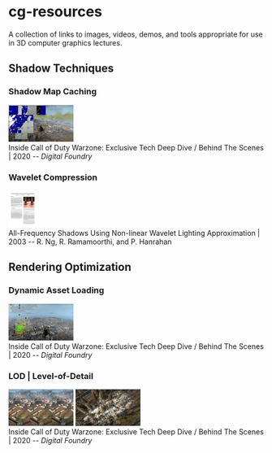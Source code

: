 # **cg-resources**

A collection of links to images, videos, demos, and tools appropriate for use in 3D computer graphics lectures.




## Shadow Techniques

### Shadow Map Caching

[<img src="./thumbnails/youtube-mvdTtl27TpM-946.jpg" width="128">](https://youtu.be/mvdTtl27TpM?t=901)
<br> Inside Call of Duty Warzone: Exclusive Tech Deep Dive / Behind The Scenes | 2020 -- *Digital Foundry* 

### Wavelet Compression

[<img src="./thumbnails/paper-ng-allfreq.jpg" height="72">](https://cseweb.ucsd.edu/~ravir/papers/allfreq/allfreq.pdf)
<br> All-Frequency Shadows Using Non-linear Wavelet Lighting Approximation | 2003 -- R. Ng, R. Ramamoorthi, and P. Hanrahan




## Rendering Optimization

### Dynamic Asset Loading

[<img src="./thumbnails/youtube-mvdTtl27TpM-555.jpg" width="128">](https://youtu.be/mvdTtl27TpM?t=555)
<br> Inside Call of Duty Warzone: Exclusive Tech Deep Dive / Behind The Scenes | 2020 -- *Digital Foundry* 


### LOD | Level-of-Detail

[<img src="./thumbnails/youtube-mvdTtl27TpM-662.jpg" width="128">](https://youtu.be/mvdTtl27TpM?t=662)
[<img src="./thumbnails/youtube-mvdTtl27TpM-741.jpg" width="128">](https://youtu.be/mvdTtl27TpM?t=741)
<br> Inside Call of Duty Warzone: Exclusive Tech Deep Dive / Behind The Scenes | 2020 -- *Digital Foundry* 


